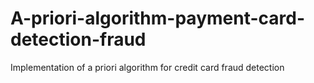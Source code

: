 # A-priori-algorithm-payment-card-detection-fraud
Implementation of a priori algorithm for credit card fraud detection
